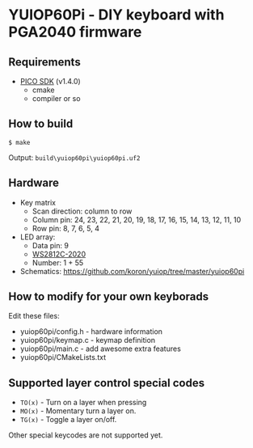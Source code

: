 # YUIOP60Pi - DIY keyboard with PGA2040 firmware

## Requirements

* [PICO SDK][picosdk] (v1.4.0)
  * cmake
  * compiler or so

[picosdk]:https://github.com/raspberrypi/pico-sdk

## How to build

```console
$ make
```

Output: `build\yuiop60pi\yuiop60pi.uf2`

## Hardware

* Key matrix
    * Scan direction: column to row
    * Column pin: 24, 23, 22, 21, 20, 19, 18, 17, 16, 15, 14, 13, 12, 11, 10
    * Row pin: 8, 7, 6, 5, 4
* LED array:
    * Data pin: 9
    * [WS2812C-2020][ws2812c]
    * Number: 1 + 55
* Schematics: <https://github.com/koron/yuiop/tree/master/yuiop60pi>

[ws2812c]:https://akizukidenshi.com/catalog/g/gI-15068/

## How to modify for your own keyborads

Edit these files:

* yuiop60pi/config.h - hardware information
* yuiop60pi/keymap.c - keymap definition
* yuiop60pi/main.c - add awesome extra features
* yuiop60pi/CMakeLists.txt

## Supported layer control special codes

* `TO(x)` - Turn on a layer when pressing
* `MO(x)` - Momentary turn a layer on.
* `TG(x)` - Toggle a layer on/off.

Other special keycodes are not supported yet.
